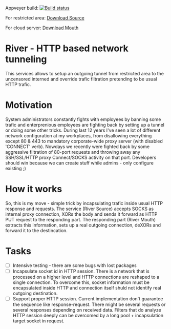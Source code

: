 Appveyer build:
[![Build status](https://ci.appveyor.com/api/projects/status/6wag92vlg4btmr54?svg=true)](https://ci.appveyor.com/project/gusarov/river)

For restricted area:
[Download Source](https://ci.appveyor.com/api/projects/gusarov/river/artifacts/River.SourceInstaller/bin/Source.zip)

For cloud server:
[Download Mouth](https://ci.appveyor.com/api/projects/gusarov/river/artifacts/River.MouthInstaller/bin/Mouth.zip)


# River - HTTP based network tunneling
This services allows to setup an outgoing tunnel from restricted area to the uncensored interned and override trafic filtration pretending to be usual HTTP trafic.

# Motivation
System administrators constantly fights with employees by banning some trafic and enterprenious employees are fighting back by setting up a tunnel or doing some other tricks. During last 12 years I've seen a lot of different network configuration at my workplaces, from disallowing everything except 80 & 443 to mandatory corporate-wide proxy server (with disabled 'CONNECT' verb). Nowdays we recently were fighted back by some aggressive filtration of 80-port requests and throwing away any SSH/SSL/HTTP proxy Connect/SOCKS activity on that port.
Developers should win because we can create stuff while admins - only configure existing ;)

# How it works
So, this is my move - simple trick by incapsulating trafic inside usual HTTP response and requests. The service (River Source) accepts SOCKS as internal proxy connection, XORs the body and sends it forward as HTTP PUT request to the responding part. The responding part (River Mouth) extracts this information, sets up a real outgoing connection, deXORs and forward it to the destincation.

# Tasks

- [ ] Intensive testing - there are some bugs with lost packages
- [ ] Incapsulate socket id in HTTP session. There is a network that is processed on a higher level and HTTP connections are reshaped to a single connection. To overcome this, socket information must be encapsulated inside HTTP and connection itself shuld not identify real outgoing destination.
- [ ] Support proper HTTP session. Current implementation don't guarantee the sequence like response-request. There might be several requests or several responses depending on received data. Filters that do analyze HTTP session deeply can be overcomed by a long pool + incapsulation target socket in request.
